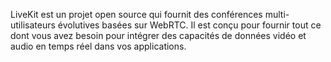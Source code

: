 LiveKit est un projet open source qui fournit des conférences multi-utilisateurs évolutives basées sur WebRTC. Il est conçu pour fournir tout ce dont vous avez besoin pour intégrer des capacités de données vidéo et audio en temps réel dans vos applications.
